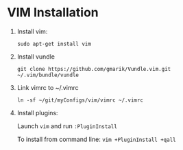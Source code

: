 VIM Installation
================

1. Install vim:

   `sudo apt-get install vim`

2. Install vundle

   `git clone https://github.com/gmarik/Vundle.vim.git ~/.vim/bundle/vundle`

3. Link vimrc to ~/.vimrc

   `ln -sf ~/git/myConfigs/vim/vimrc ~/.vimrc`

4. Install plugins:

   Launch `vim` and run `:PluginInstall`

   To install from command line: `vim +PluginInstall +qall`

